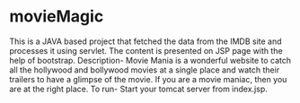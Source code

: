 # movieMagic
This is a JAVA based project that fetched the data from the IMDB site and processes it using servlet. The content is presented on JSP page with the help of bootstrap. 
Description-
Movie Mania is a wonderful website to catch all the hollywood and bollywood movies at a single place and watch their trailers to have a glimpse of the movie. If you are a movie maniac, then you are at the right place.
To run-
Start your tomcat server from index.jsp.
